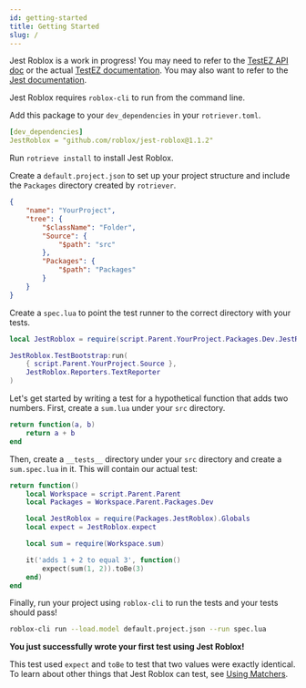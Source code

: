```yaml
---
id: getting-started
title: Getting Started
slug: /
---
```


Jest Roblox is a work in progress! You may need to refer to the [TestEZ API doc](testez) or the actual [TestEZ documentation](https://roblox.github.io/testez). You may also want to refer to the [Jest documentation](https://jestjs.io/docs/getting-started).

Jest Roblox requires `roblox-cli` to run from the command line.

Add this package to your `dev_dependencies` in your `rotriever.toml`.
```yaml title="rotriever.toml"
[dev_dependencies]
JestRoblox = "github.com/roblox/jest-roblox@1.1.2"
```

Run `rotrieve install` to install Jest Roblox.

Create a `default.project.json` to set up your project structure and include the `Packages` directory created by `rotriever`.
```json title="default.project.json"
{
	"name": "YourProject",
	"tree": {
		"$className": "Folder",
		"Source": {
			"$path": "src"
		},
		"Packages": {
			"$path": "Packages"
		}
	}
}
```

Create a `spec.lua` to point the test runner to the correct directory with your tests.
```lua title="spec.lua"
local JestRoblox = require(script.Parent.YourProject.Packages.Dev.JestRoblox)

JestRoblox.TestBootstrap:run(
	{ script.Parent.YourProject.Source },
	JestRoblox.Reporters.TextReporter
)
```

Let's get started by writing a test for a hypothetical function that adds two numbers. First, create a `sum.lua` under your `src` directory.
```lua title="sum.lua"
return function(a, b)
	return a + b
end
```

Then, create a `__tests__` directory under your `src` directory and create a `sum.spec.lua` in it. This will contain our actual test:
```lua title="sum.spec.lua"
return function()
	local Workspace = script.Parent.Parent
	local Packages = Workspace.Parent.Packages.Dev

	local JestRoblox = require(Packages.JestRoblox).Globals
	local expect = JestRoblox.expect

	local sum = require(Workspace.sum)

	it('adds 1 + 2 to equal 3', function()
		expect(sum(1, 2)).toBe(3)
	end)
end
```

Finally, run your project using `roblox-cli` to run the tests and your tests should pass!
```bash
roblox-cli run --load.model default.project.json --run spec.lua
```

**You just successfully wrote your first test using Jest Roblox!**

This test used `expect` and `toBe` to test that two values were exactly identical. To learn about other things that Jest Roblox can test, see [Using Matchers](using-matchers).
